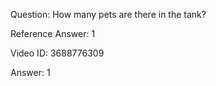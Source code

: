 Question: How many pets are there in the tank?

Reference Answer: 1

Video ID: 3688776309

Answer: 1

